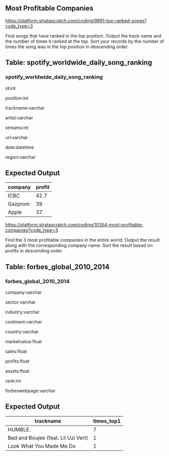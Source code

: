 ## Most Profitable Companies
https://platform.stratascratch.com/coding/9991-top-ranked-songs?code_type=3

Find songs that have ranked in the top position. Output the track name and the number of times it ranked at the top. Sort your records by the number of times the song was in the top position in descending order.

## Table: spotify_worldwide_daily_song_ranking

### spotify_worldwide_daily_song_ranking
id:int

position:int

trackname:varchar

artist:varchar

streams:int

url:varchar

date:datetime

region:varchar



## Expected Output
<div class="ResultsTable__container ExpectedOutput__results-table"><table class="ResultsTable__table"><thead><tr class="ResultsTable__header-row"><th class="ResultsTable__header-cell">company</th><th class="ResultsTable__header-cell">profit</th></tr></thead><tbody><tr class="ResultsTable__row "><td class="ResultsTable__cell">ICBC</td><td class="ResultsTable__cell">42.7</td></tr><tr class="ResultsTable__row "><td class="ResultsTable__cell">Gazprom</td><td class="ResultsTable__cell">39</td></tr><tr class="ResultsTable__row "><td class="ResultsTable__cell">Apple</td><td class="ResultsTable__cell">37</td></tr></tbody></table></div>

https://platform.stratascratch.com/coding/10354-most-profitable-companies?code_type=3

Find the 3 most profitable companies in the entire world.
Output the result along with the corresponding company name.
Sort the result based on profits in descending order.

## Table: forbes_global_2010_2014

### forbes_global_2010_2014
company:varchar

sector:varchar

industry:varchar

continent:varchar

country:varchar

marketvalue:float

sales:float

profits:float

assets:float

rank:int

forbeswebpage:varchar



## Expected Output
<table class="ResultsTable__table"><thead><tr class="ResultsTable__header-row"><th class="ResultsTable__header-cell">trackname</th><th class="ResultsTable__header-cell">times_top1</th></tr></thead><tbody><tr class="ResultsTable__row "><td class="ResultsTable__cell">HUMBLE.</td><td class="ResultsTable__cell">7</td></tr><tr class="ResultsTable__row "><td class="ResultsTable__cell">Bad and Boujee (feat. Lil Uzi Vert)</td><td class="ResultsTable__cell">1</td></tr><tr class="ResultsTable__row "><td class="ResultsTable__cell">Look What You Made Me Do</td><td class="ResultsTable__cell">1</td></tr></tbody></table>
